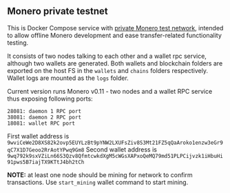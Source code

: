 ## Monero private testnet


This is Docker Compose service with [private Monero test network](https://moneroexamples.github.io/private-testnet/),
intended to allow offline Monero development and ease transfer-related functionality testing.

It consists of two nodes talking to each other and a wallet rpc service, although two wallets are generated.
Both wallets and blockchain folders are exported on the host FS in the `wallets` and `chains` folders respectively.
Wallet logs are mounted as the `logs` folder.

Current version runs Monero v0.11 - two nodes and a wallet RPC service thus exposing following ports:

```
28081: daemon 1 RPC port
38081: daemon 2 RPC port
18081: wallet RPC port
```

First wallet address is `9wviCeWe2D8XS82k2ovp5EUYLzBt9pYNW2LXUFsZiv8S3Mt21FZ5qQaAroko1enzw3eGr9qC7X1D7Geoo2RrAotYPwq9Gm8`
Second wallet address is `9wq792k9sxVZiLn66S3Qzv8QfmtcwkdXgM5cWGsXAPxoQeMQ79md51PLPCijvzk1iHbuHi91pws5B7iajTX9KTtJ4bh2tCh`

**NOTE:** at least one node should be mining for network to confirm transactions. Use `start_mining` wallet command to start mining.
